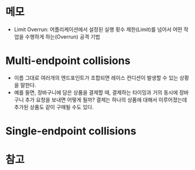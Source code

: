 
# 메모
- Limit Overrun: 어플리케이션에서 설정된 실행 횟수 제한(Limit)를 넘어서 어떤 작업을 수행하게 하는(Overrun) 공격 기법

# Multi-endpoint collisions
- 이름 그대로 여러개의 엔드포인트가 조합되면 레이스 컨디션이 발생할 수 있는 상황을 말한다. 
- 예를 들면, 장바구니에 담은 상품을 결제할 때, 결제하는 타이밍과 거의 동시에 장바구니 추가 요청을 보내면 어떻게 될까? 결제는 하나의 상품에 대해서 이루어졌는데 추가된 상품도 같이 구매될 수도 있다. 

# Single-endpoint collisions


# 참고 
